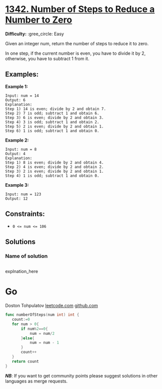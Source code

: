 # [1342. Number of Steps to Reduce a Number to Zero](https://leetcode.com/problems/number-of-steps-to-reduce-a-number-to-zero/description/)

**Difficulty:** :gree_circle: Easy

Given an integer num, return the number of steps to reduce it to zero.

In one step, if the current number is even, you have to divide it by 2, otherwise, you have to subtract 1 from it.

## Examples:

**Example 1:**

```text
Input: num = 14
Output: 6
Explanation: 
Step 1) 14 is even; divide by 2 and obtain 7. 
Step 2) 7 is odd; subtract 1 and obtain 6.
Step 3) 6 is even; divide by 2 and obtain 3. 
Step 4) 3 is odd; subtract 1 and obtain 2. 
Step 5) 2 is even; divide by 2 and obtain 1. 
Step 6) 1 is odd; subtract 1 and obtain 0.
```
**Example 2:**

```text
Input: num = 8
Output: 4
Explanation: 
Step 1) 8 is even; divide by 2 and obtain 4. 
Step 2) 4 is even; divide by 2 and obtain 2. 
Step 3) 2 is even; divide by 2 and obtain 1. 
Step 4) 1 is odd; subtract 1 and obtain 0.
```
**Example 3:**
```text
Input: num = 123
Output: 12
```

## Constraints:

- `0 <= num <= 106`


## Solutions

### Name of solution 
```python

```
explnation_here
# Go
Doston Tohpulatov
[leetcode.com](https://leetcode.com/dxplatov/) 
[github.com](https://github.com/dxplatov)
```go
func numberOfSteps(num int) int {
   count:=0
   for num > 0{
       if num%2==0{
           num = num/2
       }else{
           num = num - 1
       }
       count++
   } 
   return count
}
```

***NB***: If you want to get community points please suggest solutions in other languages as merge requests.